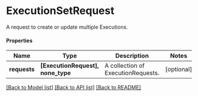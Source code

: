 # ExecutionSetRequest

A request to create or update multiple Executions.

#### Properties
Name | Type | Description | Notes
------------ | ------------- | ------------- | -------------
**requests** | **[ExecutionRequest], none_type** | A collection of ExecutionRequests. | [optional] 

[[Back to Model list]](../README.md#documentation-for-models) [[Back to API list]](../README.md#documentation-for-api-endpoints) [[Back to README]](../README.md)

